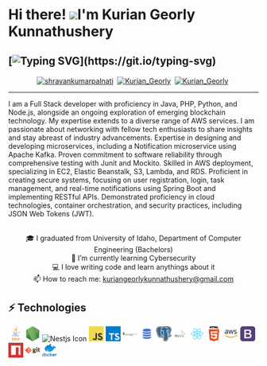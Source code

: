 # Hi there! <img src="/assets/Hi.gif" width="35" />I'm Kurian Georly Kunnathushery

## [![Typing SVG](https://readme-typing-svg.herokuapp.com?font=Montserrat&color=Red&vCenter=true&lines=Sr.+Full+Stack+Developer+👨‍🚀;Cybersecurity+and+Blockchain+🐧;Passionate+Coder+💻;)](https://git.io/typing-svg)

<p align="center">
<a href="https://www.linkedin.com/in/kurian-g/" target="blank"><img align="center" src="https://img.icons8.com/color/48/000000/linkedin.png" alt="shravankumarpalnati" width="3.5%" /></a>&nbsp;
<a href="mailto:kuriangeorlykunnathushery@gmail.com" target="blank"><img align="center" src="https://img.icons8.com/color/48/000000/gmail.png" alt="Kurian_Georly" width="3.5%" /></a>&nbsp;
<a href="https://cheery-vacherin-25f5a4.netlify.app/" target="blank"><img align="center" src="https://img.icons8.com/color/48/000000/internet.png" alt="Kurian_Georly" width="3.5%" /></a>&nbsp;
</p>
<hr/>
I am a Full Stack developer with proficiency in Java, PHP, Python, and Node.js, alongside an ongoing exploration of emerging blockchain technology. My expertise extends to a diverse range of AWS services. I am passionate about networking with fellow tech enthusiasts to share insights and stay abreast of industry advancements.
Expertise in designing and developing microservices, including a Notification 
microservice using Apache Kafka. Proven commitment to software reliability through comprehensive testing with Junit 
and Mockito. Skilled in AWS deployment, specializing in EC2, Elastic Beanstalk, S3, Lambda, and RDS. Proficient in 
creating secure systems, focusing on user registration, login, task management, and real-time notifications using 
Spring Boot and implementing RESTful APIs. Demonstrated proficiency in cloud technologies, container orchestration, 
and security practices, including JSON Web Tokens (JWT).
<p align="center">
  <br>
  🎓 I graduated from University of Idaho, Department of Computer Engineering (Bachelors)
  <br>
  📝  I’m currently learning Cybersecurity
  <br>
  💻 I love writing code and learn anythings about it
  <br>
  📫 How to reach me: <a href="mailto:kuriangeorlykunnathushery@gmail.com">kuriangeorlykunnathushery@gmail.com</a>
  <br>
</p>

## ⚡ Technologies

<div>
  <img src="https://raw.githubusercontent.com/github/explore/80688e429a7d4ef2fca1e82350fe8e3517d3494d/topics/java/java.png" alt="NodeJs Icon" width="30">
  <img src="https://raw.githubusercontent.com/github/explore/80688e429a7d4ef2fca1e82350fe8e3517d3494d/topics/nodejs/nodejs.png" alt="NodeJs Icon" width="30">
  <img src="https://raw.githubusercontent.com/nestjs/nest/cde4e7f324d9a22f4458f13ee799bc11e93318a4/sample/24-serve-static/client/logo.svg" alt="Nestjs Icon" width="30">
  <img src="https://raw.githubusercontent.com/github/explore/80688e429a7d4ef2fca1e82350fe8e3517d3494d/topics/javascript/javascript.png" alt="JavaScript Icon" width="30">
  <img src="https://raw.githubusercontent.com/github/explore/80688e429a7d4ef2fca1e82350fe8e3517d3494d/topics/typescript/typescript.png" alt="Typescript Icon" width="30">
  <img src="https://raw.githubusercontent.com/github/explore/80688e429a7d4ef2fca1e82350fe8e3517d3494d/topics/mongodb/mongodb.png" alt="MongoDB Icon" width="30">
  <img src="https://raw.githubusercontent.com/github/explore/80688e429a7d4ef2fca1e82350fe8e3517d3494d/topics/sql/sql.png" alt="SQL Icon" width="30">
  <img src="https://raw.githubusercontent.com/github/explore/80688e429a7d4ef2fca1e82350fe8e3517d3494d/topics/postgresql/postgresql.png" alt="postgresql Icon" width="30" />
  <img src="https://raw.githubusercontent.com/github/explore/80688e429a7d4ef2fca1e82350fe8e3517d3494d/topics/mysql/mysql.png" alt="MYSQL Icon" width="30" />
  <img src="https://raw.githubusercontent.com/github/explore/80688e429a7d4ef2fca1e82350fe8e3517d3494d/topics/react/react.png" alt="React Icon" width="30">
  <img src="https://raw.githubusercontent.com/github/explore/80688e429a7d4ef2fca1e82350fe8e3517d3494d/topics/html/html.png" alt="HTML Icon" width="30">
  <img src="https://raw.githubusercontent.com/github/explore/80688e429a7d4ef2fca1e82350fe8e3517d3494d/topics/aws/aws.png" alt="CSS Icon" width="30">
  <img src="https://raw.githubusercontent.com/github/explore/80688e429a7d4ef2fca1e82350fe8e3517d3494d/topics/bootstrap/bootstrap.png" alt="Bootstrap Icon" width="30">
  <img src="https://raw.githubusercontent.com/github/explore/80688e429a7d4ef2fca1e82350fe8e3517d3494d/topics/npm/npm.png" alt="NPM Icon" width="30">
  <img src="https://raw.githubusercontent.com/github/explore/80688e429a7d4ef2fca1e82350fe8e3517d3494d/topics/git/git.png" alt="GIT Icon" width="30">
  <img src="https://raw.githubusercontent.com/github/explore/78df643247d429f6cc873026c0622819ad797942/topics/docker/docker.png" alt="Docker Icon" width="30"/>
</div>

<br/>
